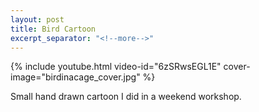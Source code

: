 ```yaml
---
layout: post
title: Bird Cartoon
excerpt_separator: "<!--more-->"
---
```


{% include youtube.html video-id="6zSRwsEGL1E" cover-image="birdinacage_cover.jpg" %}

Small hand drawn cartoon I did in a weekend workshop.